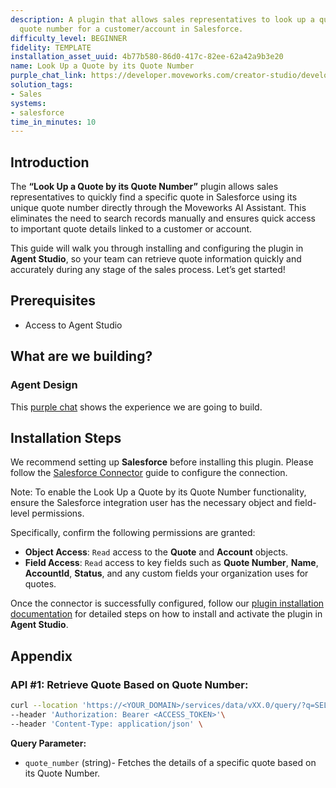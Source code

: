 ```yaml
---
description: A plugin that allows sales representatives to look up a quote by its
  quote number for a customer/account in Salesforce.
difficulty_level: BEGINNER
fidelity: TEMPLATE
installation_asset_uuid: 4b77b580-86d0-417c-82ee-62a42a9b3e20
name: Look Up a Quote by its Quote Number
purple_chat_link: https://developer.moveworks.com/creator-studio/developer-tools/purple-chat/?conversation=%7B%22startTimestamp%22%3A%2211%3A43%2BAM%22%2C%22messages%22%3A%5B%7B%22parts%22%3A%5B%7B%22richText%22%3A%22I+need+to+look+up+a+quote+for+a+customer+in+Salesforce.%22%7D%5D%2C%22role%22%3A%22user%22%7D%2C%7B%22parts%22%3A%5B%7B%22richText%22%3A%22Okay%2C+which+customer+are+you+looking+for%3F%22%7D%5D%2C%22role%22%3A%22assistant%22%7D%2C%7B%22parts%22%3A%5B%7B%22richText%22%3A%22Innovexa+Solutions%22%7D%5D%2C%22role%22%3A%22user%22%7D%2C%7B%22parts%22%3A%5B%7B%22reasoningSteps%22%3A%5B%7B%22richText%22%3A%22Searching+Salesforce+for+quotes+related+to+%27Innovexa+Solutions%27...%22%2C%22status%22%3A%22pending%22%7D%5D%7D%2C%7B%22reasoningSteps%22%3A%5B%7B%22richText%22%3A%22Found+3+quotes+for+Innovexa+Solutions.%22%2C%22status%22%3A%22success%22%7D%5D%7D%2C%7B%22richText%22%3A%22I+found+three+quotes+for+Innovexa+Solutions.++Can+you+confirm+which+quote+you%27re+looking+for%3F%22%7D%2C%7B%22richText%22%3A%22%3Cul%3E%3Cli%3EQuote+Q-1234%3C%2Fli%3E%3Cli%3EQuote+Q-5678%3C%2Fli%3E%3Cli%3EQuote+Q-9012%3C%2Fli%3E%3C%2Ful%3E%22%7D%2C%7B%22citations%22%3A%5B%7B%22citationTitle%22%3A%22Quote+Q-1234%22%2C%22connectorName%22%3A%22salesforce%22%7D%2C%7B%22citationTitle%22%3A%22Quote+Q-5678%22%2C%22connectorName%22%3A%22salesforce%22%7D%2C%7B%22citationTitle%22%3A%22Quote+Q-9012%22%2C%22connectorName%22%3A%22salesforce%22%7D%5D%7D%5D%2C%22role%22%3A%22assistant%22%7D%2C%7B%22parts%22%3A%5B%7B%22richText%22%3A%22Quote+Q-5678%22%7D%5D%2C%22role%22%3A%22user%22%7D%2C%7B%22parts%22%3A%5B%7B%22reasoningSteps%22%3A%5B%7B%22richText%22%3A%22Retrieving+quote+details+from+Salesforce...%22%2C%22status%22%3A%22pending%22%7D%5D%7D%2C%7B%22reasoningSteps%22%3A%5B%7B%22richText%22%3A%22Successfully+retrieved+quote+details.%22%2C%22status%22%3A%22success%22%7D%5D%7D%2C%7B%22richText%22%3A%22Here+are+the+details+for+Quote+Q-5678%3A%22%7D%2C%7B%22richText%22%3A%22%3Cul%3E%3Cli%3E%3Cb%3EQuote+Number%3A%3C%2Fb%3E+Q-5678%3C%2Fli%3E%3Cli%3E%3Cb%3ECustomer%3A%3C%2Fb%3E+Innovexa+Solutions%3C%2Fli%3E%3Cli%3E%3Cb%3ESKU%3A%3C%2Fb%3E+X500%3C%2Fli%3E%3Cli%3E%3Cb%3EQuantity%3A%3C%2Fb%3E+100%3C%2Fli%3E%3Cli%3E%3Cb%3EPrice%3A%3C%2Fb%3E+15000%3C%2Fli%3E%3Cli%3E%3Cb%3EValid+Until%3A%3C%2Fb%3E+2024-05-20%3C%2Fli%3E%3Cli%3E%3Cb%3EStatus%3A%3C%2Fb%3E+Draft%3C%2Fli%3E%3C%2Ful%3E%22%7D%2C%7B%22citations%22%3A%5B%7B%22citationTitle%22%3A%22Quote+Q-5678%22%2C%22connectorName%22%3A%22salesforce%22%7D%5D%7D%5D%2C%22role%22%3A%22assistant%22%7D%5D%7D
solution_tags:
- Sales
systems:
- salesforce
time_in_minutes: 10
---
```


## **Introduction**

The **“Look Up a Quote by its Quote Number”** plugin allows sales representatives to quickly find a specific quote in Salesforce using its unique quote number directly through the Moveworks AI Assistant. This eliminates the need to search records manually and ensures quick access to important quote details linked to a customer or account.

This guide will walk you through installing and configuring the plugin in **Agent Studio**, so your team can retrieve quote information quickly and accurately during any stage of the sales process. Let’s get started!

## **Prerequisites**

- Access to Agent Studio

## **What are we building?**

### **Agent Design**

This [purple chat](https://developer.moveworks.com/creator-studio/developer-tools/purple-chat?conversation=%7B%22startTimestamp%22%3A%2211%3A43%2BAM%22%2C%22messages%22%3A%5B%7B%22parts%22%3A%5B%7B%22richText%22%3A%22I+need+to+look+up+a+quote+for+a+customer+in+Salesforce.%22%7D%5D%2C%22role%22%3A%22user%22%7D%2C%7B%22parts%22%3A%5B%7B%22richText%22%3A%22Okay%2C+which+customer+are+you+looking+for%3F%22%7D%5D%2C%22role%22%3A%22assistant%22%7D%2C%7B%22parts%22%3A%5B%7B%22richText%22%3A%22Innovexa+Solutions%22%7D%5D%2C%22role%22%3A%22user%22%7D%2C%7B%22parts%22%3A%5B%7B%22reasoningSteps%22%3A%5B%7B%22richText%22%3A%22Searching+Salesforce+for+quotes+related+to+%27Innovexa+Solutions%27...%22%2C%22status%22%3A%22pending%22%7D%5D%7D%2C%7B%22reasoningSteps%22%3A%5B%7B%22richText%22%3A%22Found+3+quotes+for+Innovexa+Solutions.%22%2C%22status%22%3A%22success%22%7D%5D%7D%2C%7B%22richText%22%3A%22I+found+three+quotes+for+Innovexa+Solutions.++Can+you+confirm+which+quote+you%27re+looking+for%3F%22%7D%2C%7B%22richText%22%3A%22%3Cul%3E%3Cli%3EQuote+Q-1234%3C%2Fli%3E%3Cli%3EQuote+Q-5678%3C%2Fli%3E%3Cli%3EQuote+Q-9012%3C%2Fli%3E%3C%2Ful%3E%22%7D%2C%7B%22citations%22%3A%5B%7B%22citationTitle%22%3A%22Quote+Q-1234%22%2C%22connectorName%22%3A%22salesforce%22%7D%2C%7B%22citationTitle%22%3A%22Quote+Q-5678%22%2C%22connectorName%22%3A%22salesforce%22%7D%2C%7B%22citationTitle%22%3A%22Quote+Q-9012%22%2C%22connectorName%22%3A%22salesforce%22%7D%5D%7D%5D%2C%22role%22%3A%22assistant%22%7D%2C%7B%22parts%22%3A%5B%7B%22richText%22%3A%22Quote+Q-5678%22%7D%5D%2C%22role%22%3A%22user%22%7D%2C%7B%22parts%22%3A%5B%7B%22reasoningSteps%22%3A%5B%7B%22richText%22%3A%22Retrieving+quote+details+from+Salesforce...%22%2C%22status%22%3A%22pending%22%7D%5D%7D%2C%7B%22reasoningSteps%22%3A%5B%7B%22richText%22%3A%22Successfully+retrieved+quote+details.%22%2C%22status%22%3A%22success%22%7D%5D%7D%2C%7B%22richText%22%3A%22Here+are+the+details+for+Quote+Q-5678%3A%22%7D%2C%7B%22richText%22%3A%22%3Cul%3E%3Cli%3E%3Cb%3EQuote+Number%3A%3C%2Fb%3E+Q-5678%3C%2Fli%3E%3Cli%3E%3Cb%3ECustomer%3A%3C%2Fb%3E+Innovexa+Solutions%3C%2Fli%3E%3Cli%3E%3Cb%3ESKU%3A%3C%2Fb%3E+X500%3C%2Fli%3E%3Cli%3E%3Cb%3EQuantity%3A%3C%2Fb%3E+100%3C%2Fli%3E%3Cli%3E%3Cb%3EPrice%3A%3C%2Fb%3E+15000%3C%2Fli%3E%3Cli%3E%3Cb%3EValid+Until%3A%3C%2Fb%3E+2024-05-20%3C%2Fli%3E%3Cli%3E%3Cb%3EStatus%3A%3C%2Fb%3E+Draft%3C%2Fli%3E%3C%2Ful%3E%22%7D%2C%7B%22citations%22%3A%5B%7B%22citationTitle%22%3A%22Quote+Q-5678%22%2C%22connectorName%22%3A%22salesforce%22%7D%5D%7D%5D%2C%22role%22%3A%22assistant%22%7D%5D%7D) shows the experience we are going to build.

## **Installation Steps**

We recommend setting up **Salesforce** before installing this plugin. Please follow the [Salesforce Connector](https://developer.moveworks.com/marketplace/package/?id=salesforce&hist=home%2Cbrws#how-to-implement) guide to configure the connection.

Note: To enable the Look Up a Quote by its Quote Number functionality, ensure the Salesforce integration user has the necessary object and field-level permissions.

Specifically, confirm the following permissions are granted:

- **Object Access**: `Read` access to the **Quote** and **Account** objects.
- **Field Access**: `Read` access to key fields such as **Quote Number**, **Name**, **AccountId**, **Status**, and any custom fields your organization uses for quotes.

Once the connector is successfully configured, follow our [plugin installation documentation](https://help.moveworks.com/docs/ai-agent-marketplace-installation) for detailed steps on how to install and activate the plugin in **Agent Studio**.

## **Appendix**

### **API #1: Retrieve Quote Based on Quote Number:**

```bash
curl --location 'https://<YOUR_DOMAIN>/services/data/vXX.0/query/?q=SELECT+Id,+Name,+CreatedDate,+Status,+ExpirationDate,+TotalPrice,+AccountId,+Discount+FROM+Quote+WHERE+QuoteNumber+LIKE+%27%25<quote_number>%25%27' \
--header 'Authorization: Bearer <ACCESS_TOKEN>'\
--header 'Content-Type: application/json' \
```

**Query Parameter:**

- `quote_number` (string)- Fetches the details of a specific quote based on its Quote Number.